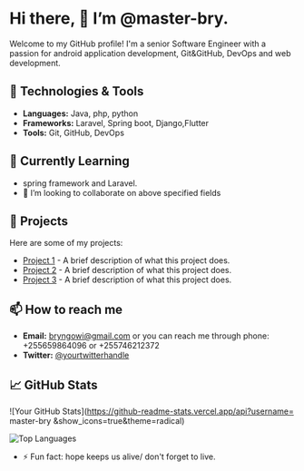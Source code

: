 # Hi there, 👋  I’m @master-bry.

Welcome to my GitHub profile! I'm a senior Software Engineer with a passion for android application development, Git&GitHub, DevOps and web development. 

## 🔧 Technologies & Tools

- **Languages:** Java, php, python
- **Frameworks:** Laravel, Spring boot, Django,Flutter
- **Tools:** Git, GitHub, DevOps

## 🌱 Currently Learning
- spring framework and Laravel.
- 💞️ I’m looking to collaborate on above specified fields

## 💼 Projects

Here are some of my projects:

- [Project 1](link-to-project) - A brief description of what this project does.
- [Project 2](link-to-project) - A brief description of what this project does.
- [Project 3](link-to-project) - A brief description of what this project does.

## 📫 How to reach me

- **Email:** bryngowi@gmail.com or you can reach me through phone: +255659864096 or +255746212372
- **Twitter:** [@yourtwitterhandle](https://twitter.com/yourtwitterhandle)

## 📈 GitHub Stats

![Your GitHub Stats](https://github-readme-stats.vercel.app/api?username= master-bry &show_icons=true&theme=radical)

![Top Languages](https://github-readme-stats.vercel.app/api/all-langs/?username=master-bry&layout=compact&theme=radical)

  
- ⚡ Fun fact: hope keeps us alive/ don't forget to live.
